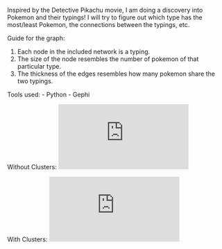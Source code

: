 Inspired by the Detective Pikachu movie, I am doing a discovery into Pokemon and their typings! I will try to figure out which type has the most/least Pokemon, the connections between the typings, etc.

Guide for the graph:

1) Each node in the included network is a typing. 
2) The size of the node resembles the number of pokemon of that particular type.
3) The thickness of the edges resembles how many pokemon share the two typings.

Tools used:
	- Python
	- Gephi

Without Clusters:
![alt text](https://github.com/shommel/poke-types/blob/master/network.pdf)


With Clusters:
![alt text](https://github.com/shommel/poke-types/blob/master/cluster.pdf)
